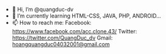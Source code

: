 - 👋 Hi, I’m @quangduc-dv
- 🌱 I’m currently learning HTML-CSS, JAVA, PHP, ANDROID...
- 📫 How to reach me:
   Facebook: https://www.facebook.com/acc.clone.43/
   Twitter: https://twitter.com/QuangDuc_dv
   Gmail: hoangquangduc04032001@gmail.com

<!---
quangduc-dv/quangduc-dv is a ✨ special ✨ repository because its `README.md` (this file) appears on your GitHub profile.
You can click the Preview link to take a look at your changes.
--->
